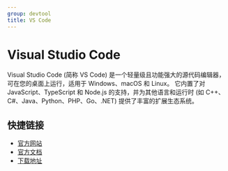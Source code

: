 ```yaml
---
group: devtool
title: VS Code
---
```


# Visual Studio Code

Visual Studio Code (简称 VS Code) 是一个轻量级且功能强大的源代码编辑器，可在您的桌面上运行，适用于 Windows、macOS 和 Linux。 它内置了对 JavaScript、TypeScript 和 Node.js 的支持，并为其他语言和运行时 (如 C++、C#、Java、Python、PHP、Go、.NET) 提供了丰富的扩展生态系统。

## 快捷链接

- [官方网站](https://code.visualstudio.com/)
- [官方文档](https://code.visualstudio.com/docs)
- [下载地址](https://code.visualstudio.com/download)
